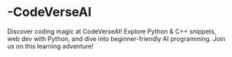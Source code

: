 # -CodeVerseAI
Discover coding magic at CodeVerseAI! Explore Python &amp; C++ snippets, web dev with Python, and dive into beginner-friendly AI programming. Join us on this learning adventure!

